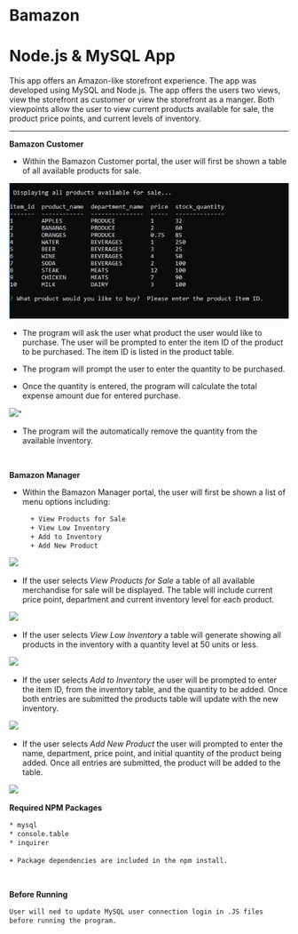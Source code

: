 **Bamazon**
===========

**Node.js & MySQL App**
======================================

This app offers an Amazon-like storefront experience.  The app was developed using MySQL and Node.js.  The app offers the users two views, view the storefront as  customer or view the storefront as a manger.   Both viewpoints allow the user to view current products available for sale, the product price points, and current levels of inventory.

________________________________________

**Bamazon Customer**

* Within the Bamazon Customer portal, the user will first be shown a table of all available products for sale.

![Customer Open](/images/customeropen1.png)





* The program will ask the user what product the user would like to purchase.  The user will be prompted to enter the item ID of the product to be purchased.  The item ID is listed in the product table.

* The program will prompt the user to enter the quantity to be purchased.

* Once the quantity is entered, the program will calculate the total expense amount due for entered purchase.

<img src="assets/images/customerpurchase.jpg">"

* The program will the automatically remove the quantity from the available inventory.

<br>

**Bamazon Manager**

* Within the Bamazon Manager portal, the user will first be shown a list of menu options including:

        + View Products for Sale
        + View Low Inventory
        + Add to Inventory
        + Add New Product


<img src="assets/images/manageropen.jpg">

<br>

* If the user selects _View Products for Sale_ a table of all available merchandise for sale will be displayed.  The table will include current price point, department and current inventory level for each product.

<img src="assets/images/managerproductsforsale.jpg">

<br>

* If the user selects _View Low Inventory_ a table will generate showing all products in the inventory with a quantity level at 50 units or less.

<img src="assets/images/managerlowinventory.jpg">

<br>


* If the user selects _Add to Inventory_ the user will be prompted to enter the item ID, from the inventory table, and the quantity to be added.  Once both entries are submitted the products table will update with the new inventory.

<img src="assets/images/manageraddinventory.jpg">

<br>

* If the user selects _Add New Product_ the user will prompted to enter the name, department, price point, and initial quantity of the product being added.  Once all entries are submitted, the product will be added to the table.

<img src="assets/images/managernewproduct.jpg">

<br>



**Required NPM Packages**

    * mysql
    * console.table
    * inquirer
    
    + Package dependencies are included in the npm install.

<br>

**Before Running**

    User will ned to update MySQL user connection login in .JS files before running the program.